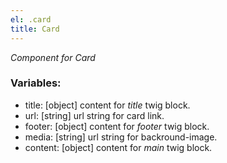 ```yaml
---
el: .card
title: Card
---
```


_Component for Card_

### Variables:

- title: [object] content for _title_ twig block.
- url: [string] url string for card link.
- footer: [object] content for _footer_ twig block.
- media: [string] url string for backround-image.
- content: [object] content for _main_ twig block.
